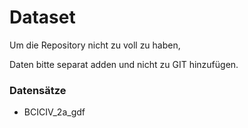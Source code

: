 # Dataset

Um die Repository nicht zu voll zu haben, 

Daten bitte separat adden und nicht zu GIT hinzufügen.

### Datensätze

- BCICIV_2a_gdf